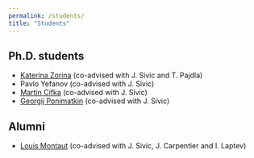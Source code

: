 ```yaml
---
permalink: /students/
title: "Students"
---
```


## Ph.D. students
- [Katerina Zorina](https://scholar.google.cz/citations?user=MaA_3OsAAAAJ&hl=en&oi=ao) (co-advised with J. Sivic and T. Pajdla)
- Pavlo Yefanov (co-advised with J. Sivic)
- [Martin Cífka](https://scholar.google.cz/citations?hl=en&user=uUyl_uIAAAAJ) (co-advised with J. Sivic)
- [Georgij Ponimatkin](https://scholar.google.cz/citations?hl=en&user=ZapYmK8AAAAJ)  (co-advised with J. Sivic)

## Alumni
- [Louis Montaut](https://scholar.google.cz/citations?user=iN41GLwAAAAJ&hl=en) (co-advised with J. Sivic, J. Carpentier and I. Laptev)

[//]: # (## M.Sc. and B.Sc students)

[//]: # (- Martin Cífka)

[//]: # (- Vojtěch Poříz)

[//]: # (- David Kovář)

